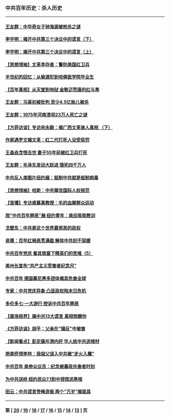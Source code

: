 ### 中共百年历史：杀人历史
---
#### [王友群：中华奇女子钟海源被枪杀之谜](../../pages/nf1176106/n13430555.md?12300430) 
#### [李宇明：揭开中共第三个决议中的谎言（下）](../../pages/nf1176106/n13389389.md?12300430) 
#### [李宇明：揭开中共第三个决议中的谎言（上）](../../pages/nf1176106/n13388697.md?12300430) 
#### [【思想领袖】文革幸存者：警防美国红卫兵](../../pages/nf1176106/n13339289.md?12300430) 
#### [半世纪的回忆：从偷渡犯到哈佛医学院毕业生](../../pages/nf1176106/n13345328.md?12300430) 
#### [【百年真相】从天堂到地狱 金敬迈荒唐的红与黑](../../pages/nf1176106/n13336995.md?12300430) 
#### [王友群：马寅初被批判 至少4.5亿胎儿被杀](../../pages/nf1176106/n13260313.md?12300430) 
#### [王友群：1975年河南溃坝23万人死亡之谜](../../pages/nf1176106/n13231576.md?12300430) 
#### [【方菲访谈】专访宋永毅：揭广西文革骇人真相 （下）](../../pages/nf1176106/n13209074.md?12300430) 
#### [作家遇罗文揭文革：红二代打死人没受惩罚](../../pages/nf1176106/n13205254.md?12300430) 
#### [王晶垚含恨去世 妻子55年前被红卫兵打死](../../pages/nf1176106/n13203590.md?12300430) 
#### [王友群：毛泽东发动大跃进 饿死四千万人](../../pages/nf1176106/n13177158.md?12300430) 
#### [中共反人类图片纽约展：抵制中共就是抵制病毒](../../pages/nf1176106/n13115371.md?12300430) 
#### [【思想领袖】哈斯：中共窜改国际人权规范](../../pages/nf1176106/n13053647.md?12300430) 
#### [【首播】专访盛慕真教授：毛的血腥群众运动](../../pages/nf1176106/n13091782.md?12300430) 
#### [观“中共百年罪恶”展 纽约青年：美应吸取教训](../../pages/nf1176106/n13085246.md?12300430) 
#### [戈壁东：中共是这个世界最邪恶的政权](../../pages/nf1176106/n13085641.md?12300430) 
#### [易蓉：百年红祸恶贯满盈 解体中共刻不容缓](../../pages/nf1176106/n13084455.md?12300430) 
#### [中共百年党庆 看其铁窗下精英们的苦难（5）](../../pages/nf1176106/n13076766.md?12300430) 
#### [美州长宣布“共产主义受害者纪念月”](../../pages/nf1176106/n13074024.md?12300430) 
#### [中共百年 德国慕尼黑多团体揭其危害全球](../../pages/nf1176106/n13068873.md?12300430) 
#### [专家：中共党庆异象 凸显政权陷末日危机](../../pages/nf1176106/n13067084.md?12300430) 
#### [多伦多七·一大游行 控诉中共百年罪恶](../../pages/nf1176106/n13062043.md?12300430) 
#### [【唐浩视界】揭中共13大谎言 真相惊醒你](../../pages/nf1176106/n13065208.md?12300430) 
#### [《方菲访谈》胡平：父亲在“镇反”中被害](../../pages/nf1176106/n13064114.md?12300430) 
#### [【新闻看点】彭定康斥港内奸 华人给中共送棺材](../../pages/nf1176106/n13064230.md?12300430) 
#### [旅美侨领李林：我祖父误入中共被“走火入魔”](../../pages/nf1176106/n13062777.md?12300430) 
#### [中共百年 美参众议员：纪念被暴政杀害者时刻](../../pages/nf1176106/n13063735.md?12300430) 
#### [为中共送终 纽约民众7.1到中领馆送黑棺](../../pages/nf1176106/n13062573.md?12300430) 
#### [田云：中共谎言登峰造极 两个“万岁”揭面具](../../pages/nf1176106/n13062013.md?12300430) 

---
#### 第 [ [20](./20.md?12300430) / [19](./19.md?12300430) / [18](./18.md?12300430) / [17](./17.md?12300430) / [16](./16.md?12300430) / [15](./15.md?12300430) / [14](./14.md?12300430) / [13](./13.md?12300430) ] 页
